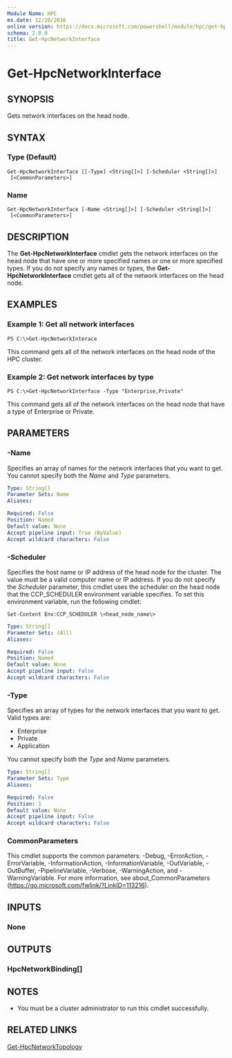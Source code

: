 ```yaml
---
Module Name: HPC
ms.date: 12/20/2016
online version: https://docs.microsoft.com/powershell/module/hpc/get-hpcnetworkinterface?view=windowsserver2012r2-ps&wt.mc_id=ps-gethelp
schema: 2.0.0
title: Get-HpcNetworkInterface
---
```


# Get-HpcNetworkInterface

## SYNOPSIS
Gets network interfaces on the head node.

## SYNTAX

### Type (Default)
```
Get-HpcNetworkInterface [[-Type] <String[]>] [-Scheduler <String[]>]
 [<CommonParameters>]
```

### Name
```
Get-HpcNetworkInterface [-Name <String[]>] [-Scheduler <String[]>]
 [<CommonParameters>]
```

## DESCRIPTION
The **Get-HpcNetworkInterface** cmdlet gets the network interfaces on the head node that have one or more specified names or one or more specified types.
If you do not specify any names or types, the **Get-HpcNetworkInterface** cmdlet gets all of the network interfaces on the head node.

## EXAMPLES

### Example 1: Get all network interfaces
```
PS C:\>Get-HpcNetworkInterace
```

This command gets all of the network interfaces on the head node of the HPC cluster.

### Example 2: Get network interfaces by type
```
PS C:\>Get-HpcNetworkInterface -Type "Enterprise,Private"
```

This command gets all of the network interfaces on the head node that have a type of Enterprise or Private.

## PARAMETERS

### -Name
Specifies an array of names for the network interfaces that you want to get.
You cannot specify both the *Name* and *Type* parameters.

```yaml
Type: String[]
Parameter Sets: Name
Aliases:

Required: False
Position: Named
Default value: None
Accept pipeline input: True (ByValue)
Accept wildcard characters: False
```

### -Scheduler
Specifies the host name or IP address of the head node for the cluster.
The value must be a valid computer name or IP address.
If you do not specify the *Scheduler* parameter, this cmdlet uses the scheduler on the head node that the CCP_SCHEDULER environment variable specifies.
To set this environment variable, run the following cmdlet:

`Set-Content Env:CCP_SCHEDULER \<head_node_name\>`

```yaml
Type: String[]
Parameter Sets: (All)
Aliases:

Required: False
Position: Named
Default value: None
Accept pipeline input: False
Accept wildcard characters: False
```

### -Type
Specifies an array of types for the network interfaces that you want to get.
Valid types are:

- Enterprise
- Private
- Application

You cannot specify both the *Type* and *Name* parameters.

```yaml
Type: String[]
Parameter Sets: Type
Aliases:

Required: False
Position: 1
Default value: None
Accept pipeline input: False
Accept wildcard characters: False
```

### CommonParameters
This cmdlet supports the common parameters: -Debug, -ErrorAction, -ErrorVariable, -InformationAction, -InformationVariable, -OutVariable, -OutBuffer, -PipelineVariable, -Verbose, -WarningAction, and -WarningVariable. For more information, see about_CommonParameters (https://go.microsoft.com/fwlink/?LinkID=113216).

## INPUTS

### None

## OUTPUTS

### HpcNetworkBinding[]

## NOTES
* You must be a cluster administrator to run this cmdlet successfully.

## RELATED LINKS

[Get-HpcNetworkTopology](./Get-HpcNetworkTopology.md)
